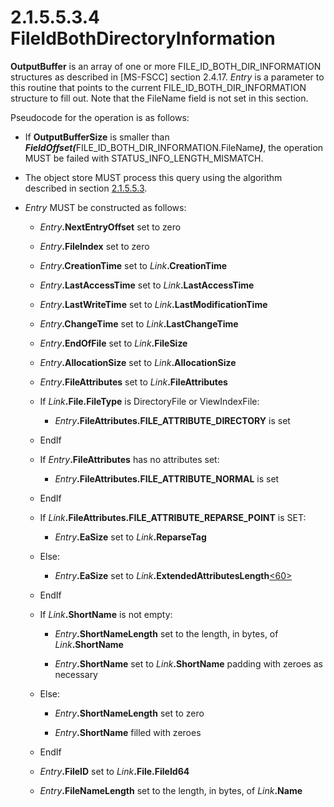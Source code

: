 <html dir="LTR" xmlns:mshelp="http://msdn.microsoft.com/mshelp" xmlns:ddue="http://ddue.schemas.microsoft.com/authoring/2003/5" xmlns:xlink="http://www.w3.org/1999/xlink" xmlns:tool="http://www.microsoft.com/tooltip">
    <head>
        <meta http-equiv="Content-Type" content="text/html; CHARSET=utf-8"></meta>
        <meta name="save" content="history"></meta>
        <title>2.1.5.5.3.4 FileIdBothDirectoryInformation</title>
        <xml>
            <mshelp:toctitle title="2.1.5.5.3.4 FileIdBothDirectoryInformation"></mshelp:toctitle>
            <mshelp:rltitle title="[MS-FSA]: FileIdBothDirectoryInformation"></mshelp:rltitle>
            <mshelp:keyword index="A" term="108cfd64-0fa0-408c-b051-38b078bf2ae4"></mshelp:keyword>
            <mshelp:attr name="DCSext.ContentType" value="open specification"></mshelp:attr>
            <mshelp:attr name="AssetID" value="108cfd64-0fa0-408c-b051-38b078bf2ae4"></mshelp:attr>
            <mshelp:attr name="TopicType" value="kbRef"></mshelp:attr>
            <mshelp:attr name="DCSext.Title" value="[MS-FSA]: FileIdBothDirectoryInformation" />
        </xml>
    </head>
    <body>
        <div id="header">
            <h1 class="heading">2.1.5.5.3.4 FileIdBothDirectoryInformation</h1>
        </div>
        <div id="mainSection">
            <div id="mainBody">
                <div id="allHistory" class="saveHistory"></div>
                <div id="sectionSection0" class="section" name="collapseableSection">
                    

<p><b>OutputBuffer</b> is an array of one or more FILE_ID_BOTH_DIR_INFORMATION
structures as described in <mshelp:link keywords="efbfe127-73ad-4140-9967-ec6500e66d5e" tabindex="0">[MS-FSCC]</mshelp:link>
section <mshelp:link keywords="1e144bff-c056-45aa-bd29-c13d214ee2ba" tabindex="0">2.4.17</mshelp:link>.
<i>Entry</i> is a parameter to this routine that points to the current
FILE_ID_BOTH_DIR_INFORMATION structure to fill out. Note that the FileName
field is not set in this section.</p>

<p>Pseudocode for the operation is as follows:</p>

<ul><li><p><span><span> 
</span></span>If <b>OutputBufferSize</b> is smaller than <b><i>FieldOffset(</i></b>FILE_ID_BOTH_DIR_INFORMATION.FileName<b><i>)</i></b>,
the operation MUST be failed with STATUS_INFO_LENGTH_MISMATCH.</p>

</li><li><p><span><span> 
</span></span>The object store MUST process this query using the algorithm
described in section <a href="fa8194e0-53ec-413b-8315-e8fa85396fd8.md">2.1.5.5.3</a>.</p>

</li><li><p><span><span> 
</span></span><i>Entry</i> MUST be constructed as follows:</p>

<ul><li><p><span><span>  </span></span><i>Entry</i><b>.NextEntryOffset</b>
set to zero</p>

</li><li><p><span><span>  </span></span><i>Entry</i><b>.FileIndex</b>
set to zero</p>

</li><li><p><span><span>  </span></span><i>Entry</i><b>.CreationTime</b>
set to <i>Link</i><b>.CreationTime</b></p>

</li><li><p><span><span>  </span></span><i>Entry</i><b>.LastAccessTime</b>
set to <i>Link</i><b>.LastAccessTime</b></p>

</li><li><p><span><span>  </span></span><i>Entry</i><b>.LastWriteTime</b>
set to <i>Link</i><b>.LastModificationTime</b></p>

</li><li><p><span><span>  </span></span><i>Entry</i><b>.ChangeTime</b>
set to <i>Link</i><b>.LastChangeTime</b></p>

</li><li><p><span><span>  </span></span><i>Entry</i><b>.EndOfFile</b>
set to <i>Link</i><b>.FileSize</b></p>

</li><li><p><span><span>  </span></span><i>Entry</i><b>.AllocationSize</b>
set to <i>Link</i><b>.AllocationSize</b></p>

</li><li><p><span><span>  </span></span><i>Entry</i><b>.FileAttributes</b>
set to <i>Link</i><b>.FileAttributes</b></p>

</li><li><p><span><span>  </span></span>If <i>Link</i><b>.File.FileType</b>
is DirectoryFile or ViewIndexFile:</p>

<ul><li><p><span><span> 
</span></span><i>Entry</i><b>.FileAttributes.FILE_ATTRIBUTE_DIRECTORY</b> is
set</p>

</li></ul></li><li><p><span><span>  </span></span>EndIf</p>

</li><li><p><span><span>  </span></span>If <i>Entry</i><b>.FileAttributes</b>
has no attributes set:</p>

<ul><li><p><span><span> 
</span></span><i>Entry</i><b>.FileAttributes.FILE_ATTRIBUTE_NORMAL</b> is set</p>

</li></ul></li><li><p><span><span>  </span></span>EndIf</p>

</li><li><p><span><span>  </span></span>If <i>Link</i><b>.FileAttributes.FILE_ATTRIBUTE_REPARSE_POINT</b>
is SET:</p>

<ul><li><p><span><span> 
</span></span><i>Entry</i><b>.EaSize</b> set to <i>Link</i><b>.ReparseTag</b></p>

</li></ul></li><li><p><span><span>  </span></span>Else:</p>

<ul><li><p><span><span> 
</span></span><i>Entry</i><b>.EaSize</b> set to <i>Link</i><b>.ExtendedAttributesLength</b><a id="Appendix_A_Target_60"></a><a href="4e3695bd-7574-4f24-a223-b4679c065b63.md#Appendix_A_60" aria-label="Product behavior note 60">&lt;60&gt;</a></p>

</li></ul></li><li><p><span><span>  </span></span>EndIf</p>

</li><li><p><span><span>  </span></span>If <i>Link</i><b>.ShortName</b>
is not empty:</p>

<ul><li><p><span><span> 
</span></span><i>Entry</i><b>.ShortNameLength</b> set to the length, in bytes,
of <i>Link</i><b>.ShortName</b></p>

</li><li><p><span><span> 
</span></span><i>Entry</i><b>.ShortName</b> set to <i>Link</i><b>.ShortName</b>
padding with zeroes as necessary</p>

</li></ul></li><li><p><span><span>  </span></span>Else:</p>

<ul><li><p><span><span> 
</span></span><i>Entry</i><b>.ShortNameLength</b> set to zero</p>

</li><li><p><span><span> 
</span></span><i>Entry</i><b>.ShortName</b> filled with zeroes</p>

</li></ul></li><li><p><span><span>  </span></span>EndIf</p>

</li><li><p><span><span>  </span></span><i>Entry</i><b>.FileID</b>
set to <i>Link</i><b>.File.FileId64</b></p>

</li><li><p><span><span>  </span></span><i>Entry</i><b>.FileNameLength</b>
set to the length, in bytes, of <i>Link</i><b>.Name</b></p>

</li></ul></li></ul>
                </div>
            </div>
        </div>
    </body>
</html>